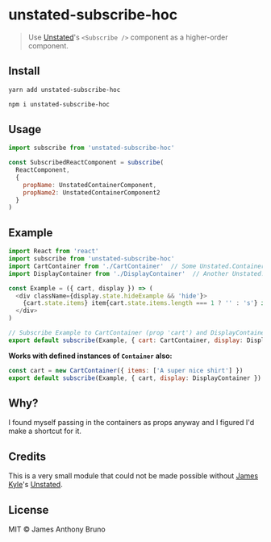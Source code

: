 # unstated-subscribe-hoc

> Use [Unstated](https://npm.im/unstated)'s `<Subscribe />` component as a higher-order component.

## Install

```bash
yarn add unstated-subscribe-hoc
```

```bash
npm i unstated-subscribe-hoc
```

## Usage

```js
import subscribe from 'unstated-subscribe-hoc'

const SubscribedReactComponent = subscribe(
  ReactComponent,
  {
    propName: UnstatedContainerComponent,
    propName2: UnstatedContainerComponent2
  }
)
```

## Example

```js
import React from 'react'
import subscribe from 'unstated-subscribe-hoc'
import CartContainer from './CartContainer'  // Some Unstated.Container
import DisplayContainer from './DisplayContainer'  // Another Unstated.Container

const Example = ({ cart, display }) => (
  <div className={display.state.hideExample && 'hide'}>
    {cart.state.items} item{cart.state.items.length === 1 ? '' : 's'} in your cart
  </div>
)

// Subscribe Example to CartContainer (prop 'cart') and DisplayContainer (prop 'display')
export default subscribe(Example, { cart: CartContainer, display: DisplayContainer })
```

**Works with defined instances of `Container` also:**

```js
const cart = new CartContainer({ items: ['A super nice shirt'] })
export default subscribe(Example, { cart, display: DisplayContainer })
```

## Why?

I found myself passing in the containers as props anyway and I figured I'd make a shortcut for it.

## Credits

This is a very small module that could not be made possible without [James Kyle](https://github.com/jamiebuilds)'s [Unstated](https://npm.im/unstated).

## License

MIT &copy; James Anthony Bruno